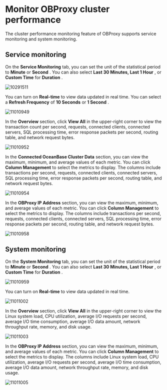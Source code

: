 Monitor OBProxy cluster performance 
========================================================

The cluster performance monitoring feature of OBProxy supports service monitoring and system monitoring. 

**Service monitoring** 
-------------------------------------------

On the **Service Monitoring** tab, you can set the unit of the statistical period to **Minute** or **Second** . You can also select **Last 30 Minutes, Last 1 Hour** , or **Custom Time** for **Duration** . 

![10291511](https://help-static-aliyun-doc.aliyuncs.com/assets/img/en-US/6559917361/p345771.png)

You can turn on **Real-time** to view data updated in real time. You can select a **Refresh Frequency** of **10 Seconds** or **1 Second** .

![11010949](https://help-static-aliyun-doc.aliyuncs.com/assets/img/en-US/7559917361/p345927.png)

In the **Overview** section, click **View All** in the upper-right corner to view the transaction count per second, requests, connected clients, connected servers, SQL processing time, error response packets per second, routing table, and network request bytes.

![11010952](https://help-static-aliyun-doc.aliyuncs.com/assets/img/en-US/7559917361/p345928.png)

In the **Connected OceanBase Cluster Data** section, you can view the maximum, minimum, and average values of each metric. You can click **Column Management** to select the metrics to display. The columns include transactions per second, requests, connected clients, connected servers, SQL processing time, error response packets per second, routing table, and network request bytes. 

![11010954](https://help-static-aliyun-doc.aliyuncs.com/assets/img/en-US/7559917361/p345929.png)

In the **OBProxy IP Address** section, you can view the maximum, minimum, and average values of each metric. You can click **Column Management** to select the metrics to display. The columns include transactions per second, requests, connected clients, connected servers, SQL processing time, error response packets per second, routing table, and network request bytes. 

![11010958](https://help-static-aliyun-doc.aliyuncs.com/assets/img/en-US/7559917361/p345934.png)

**System monitoring** 
------------------------------------------

On the **System Monitoring** tab, you can set the unit of the statistical period to **Minute** or **Second** . You can also select **Last 30 Minutes, Last 1 Hour** , or **Custom Time** for **Duration** . 

![11010959](https://help-static-aliyun-doc.aliyuncs.com/assets/img/en-US/7559917361/p345935.png)

You can turn on **Real-time** to view data updated in real time. 

![11011002](https://help-static-aliyun-doc.aliyuncs.com/assets/img/en-US/7559917361/p345937.png)

In the **Overview** section, click **View All** in the upper-right corner to view the Linux system load, CPU utilization, average I/O requests per second, average I/O time consumption, average I/O data amount, network throughput rate, memory, and disk usage. 

![11011003](https://help-static-aliyun-doc.aliyuncs.com/assets/img/en-US/8559917361/p345938.png)

In the **OBProxy IP Address** section, you can view the maximum, minimum, and average values of each metric. You can click **Column Management** to select the metrics to display. The columns include Linux system load, CPU utilization, average I/O requests per second, average I/O time consumption, average I/O data amount, network throughput rate, memory, and disk usage.

![11011005](https://help-static-aliyun-doc.aliyuncs.com/assets/img/en-US/8559917361/p345939.png)
